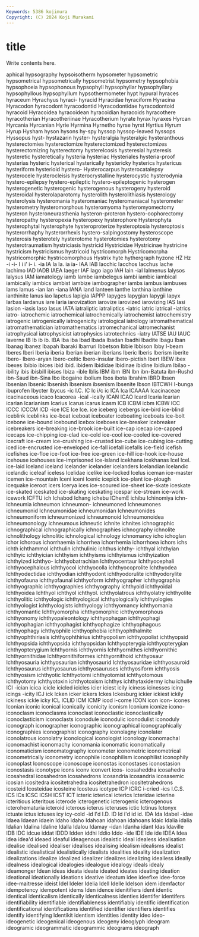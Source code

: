 ```yaml
---
Keywords: 5386 kojimura
Copyright: (C) 2024 Koji Murakami
---
```


# title

Write contents here.



aphical hypsography hypsoisotherm
hypsometer hypsometric hypsometrical hypsometrically hypsometrist hypsometry hypsophobia hypsophoeia hypsophonous hypsophyll
hypsophyllar hypsophyllary hypsophyllous hypsophyllum hypsothermometer hypt hypural hyraces hyraceum Hyrachyus
hyraci- hyracid Hyracidae hyraciform Hyracina Hyracodon hyracodont hyracodontid Hyracodontidae hyracodontoid
hyracoid Hyracoidea hyracoidean hyracoidian hyracoids hyracothere hyracotherian Hyracotheriinae Hyracotherium hyrate
hyrax hyraxes Hyrcan Hyrcania Hyrcanian Hyrie Hyrmina Hyrnetho hyrse hyrst
Hyrtius Hyrum Hyrup Hysham hyson hysons hy-spy hyssop hyssop-leaved hyssops
Hyssopus hyst- hystazarin hyster- hysteralgia hysteralgic hysteranthous hysterectomies hysterectomize hysterectomized
hysterectomizes hysterectomizing hysterectomy hysterelcosis hysteresial hysteresis hysteretic hysteretically hysteria hysteriac
Hysteriales hysteria-proof hysterias hysteric hysterical hysterically hystericky hysterics hystericus hysteriform
hysterioid hystero- Hysterocarpus hysterocatalepsy hysterocele hysterocleisis hysterocrystalline hysterocystic hysterodynia hystero-epilepsy
hystero-epileptic hystero-epileptogenic hysterogen hysterogenetic hysterogenic hysterogenous hysterogeny hysteroid hysteroidal hysterolaparotomy
hysterolith hysterolithiasis hysterology hysterolysis hysteromania hysteromaniac hysteromaniacal hysterometer hysterometry hysteromorphous
hysteromyoma hysteromyomectomy hysteron hysteroneurasthenia hysteron-proteron hystero-oophorectomy hysteropathy hysteropexia hysteropexy hysterophore
Hysterophyta hysterophytal hysterophyte hysteroproterize hysteroptosia hysteroptosis hysterorrhaphy hysterorrhexis hystero-salpingostomy hysteroscope
hysterosis hysterotely hysterotome hysterotomies hysterotomy hysterotraumatism hystriciasis hystricid Hystricidae Hystricinae
hystricine hystricism hystricismus hystricoid hystricomorph Hystricomorpha hystricomorphic hystricomorphous Hystrix hyte
hythergraph hyzone HZ Hz -i -i- I i i' i-
i. -ia IA Ia Ia. ia ia- IAA IAB Iacchic
Iacchos Iacchus Iache Iachimo IAD IADB IAEA Iaeger IAF Iago
iago IAH Iain -ial Ialmenus Ialysos Ialysus IAM iamatology iamb
Iambe iambelegus iambi iambic iambical iambically iambics iambist iambize iambographer
iambs iambus iambuses Iams Iamus -ian Ian -iana IANA Iand
Ianteen Ianthe Ianthina ianthine ianthinite Ianus iao Iapetus Iapigia IAPPP
Iapyges Iapygian Iapygii Iapyx Iarbas Iardanus iare Iaria iarovization iarovize
iarovized iarovizing IAS Iasi Iasion -iasis Iaso Iasus IATA iatraliptic
iatraliptics -iatric iatric iatrical -iatrics iatro- iatrochemic iatrochemical iatrochemically iatrochemist
iatrochemistry iatrogenic iatrogenically iatrogenicity iatrological iatrology iatromathematical iatromathematician iatromathematics iatromechanical
iatromechanist iatrophysical iatrophysicist iatrophysics iatrotechnics -iatry IATSE IAU IAUC Iaverne
IB Ib ib ib. IBA Iba iba Ibad Ibada Ibadan
Ibadhi Ibadite Ibagu Iban Ibanag Ibanez Ibapah Ibaraki Ibarruri Ibbetson
Ibbie Ibbison Ibby I-beam Iberes Iberi Iberia iberia Iberian iberian
iberians Iberic Iberis Iberism iberite Ibero- Ibero-aryan Ibero-celtic Ibero-insular Ibero-pictish
Ibert IBEW ibex ibexes Ibibio ibices ibid ibid. ibidem Ibididae
Ibidinae ibidine Ibidium Ibilao -ibility ibis ibisbill ibises Ibiza -ible
Iblis IBM ibm IBN Ibn ibn-Batuta ibn-Rushd ibn-Saud ibn-Sina Ibo
ibogaine ibolium Ibos ibota Ibrahim IBRD Ibsen Ibsenian Ibsenic Ibsenish
Ibsenism ibsenism Ibsenite Ibson IBTCWH I-bunga ibuprofen Ibycter Ibycus -ic
I.C. IC Ic i/c ic ICA Ica ICAAAA Icacinaceae icacinaceous
icaco Icacorea -ical -ically ICAN ICAO Icard Icaria Icarian icarian
Icarianism Icarius Icarus icarus icasm ICB ICBM icbm ICBW ICC
ICCC ICCCM ICD -ice ICE Ice Ice. ice iceberg icebergs
ice-bird ice-blind iceblink iceblinks ice-boat iceboat iceboater iceboating iceboats ice-bolt
icebone ice-bound icebound icebox iceboxes ice-breaker icebreaker icebreakers ice-breaking ice-brook
ice-built ice-cap icecap ice-capped icecaps ice-chipping ice-clad ice-cold ice-cool ice-cooled
ice-covered icecraft ice-cream ice-crushing ice-crusted ice-cube ice-cubing ice-cutting iced ice-encrusted
ice-enveloped ice-fall icefall icefalls ice-field icefish icefishes ice-floe ice-foot ice-free
ice-green ice-hill ice-hook ice-house icehouse icehouses ice-imprisoned ice-island icekhana icekhanas
Icel Icel. ice-laid Iceland iceland Icelander icelander icelanders Icelandian Icelandic
icelandic iceleaf iceless Icelidae icelike ice-locked Icelus iceman ice-master icemen
ice-mountain Iceni iceni Icenic icepick ice-plant ice-plough icequake iceroot icers
Icerya ices ice-scoured ice-sheet ice-skate iceskate ice-skated iceskated ice-skating iceskating
icespar ice-stream ice-work icework ICFTU ich Ichabod Ichang ichebu IChemE
ichibu Ichinomiya ichn- Ichneumia ichneumon ichneumon- ichneumoned Ichneumones ichneumonid Ichneumonidae
ichneumonidan Ichneumonides ichneumoniform ichneumonized ichneumonoid Ichneumonoidea ichneumonology ichneumous ichneutic ichnite
ichnites ichnographic ichnographical ichnographically ichnographies ichnography ichnolite ichnolithology ichnolitic ichnological
ichnology ichnomancy icho ichoglan ichor ichorous ichorrhaemia ichorrhea ichorrhemia ichorrhoea
ichors ichs ichth ichthammol ichthulin ichthulinic ichthus ichthy- ichthyal ichthyian
ichthyic ichthyician ichthyism ichthyisms ichthyismus ichthyization ichthyized ichthyo- ichthyobatrachian Ichthyocentaur
Ichthyocephali ichthyocephalous ichthyocol ichthyocolla ichthyocoprolite Ichthyodea Ichthyodectidae ichthyodian ichthyodont ichthyodorulite
ichthyodorylite ichthyofauna ichthyofaunal ichthyoform ichthyographer ichthyographia ichthyographic ichthyographies ichthyography ichthyoid
ichthyoidal Ichthyoidea Ichthyol ichthyol ichthyol. ichthyolatrous ichthyolatry ichthyolite ichthyolitic ichthyologic
ichthyological ichthyologically ichthyologies ichthyologist ichthyologists ichthyology ichthyomancy ichthyomania ichthyomantic Ichthyomorpha
ichthyomorphic ichthyomorphous ichthyonomy ichthyopaleontology ichthyophagan ichthyophagi ichthyophagian ichthyophagist ichthyophagize ichthyophagous
ichthyophagy ichthyophile ichthyophobia ichthyophthalmite ichthyophthiriasis ichthyophthirius ichthyopolism ichthyopolist ichthyopsid Ichthyopsida
ichthyopsida ichthyopsidan Ichthyopterygia ichthyopterygian ichthyopterygium Ichthyornis ichthyornis Ichthyornithes ichthyornithic Ichthyornithidae
Ichthyornithiformes ichthyornithoid ichthyosaur Ichthyosauria ichthyosaurian ichthyosaurid Ichthyosauridae ichthyosauroid Ichthyosaurus ichthyosaurus
ichthyosauruses ichthyosiform ichthyosis ichthyosism ichthyotic Ichthyotomi ichthyotomist ichthyotomous ichthyotomy ichthyotoxin
ichthyotoxism ichthys ichthytaxidermy ichu ichulle ICI -ician icica icicle icicled
icicles icier iciest icily iciness icinesses icing icings -icity ICJ
ick Icken icker ickers Ickes Ickesburg ickier ickiest ickily ickiness
ickle icky ICL ICLID ICM ICMP icod i-come ICON icon
icon- icones Iconian iconic iconical iconically iconicity iconism Iconium iconize
icono- iconoclasm iconoclasms iconoclast iconoclastic iconoclastically iconoclasticism iconoclasts iconodule iconodulic
iconodulist iconoduly iconograph iconographer iconographic iconographical iconographically iconographies iconographist iconography
iconolagny iconolater iconolatrous iconolatry iconological iconologist iconology iconomachal iconomachist iconomachy
iconomania iconomatic iconomatically iconomaticism iconomatography iconometer iconometric iconometrical iconometrically iconometry
iconophile iconophilism iconophilist iconophily iconoplast Iconoscope iconoscope iconostas iconostases iconostasion
iconostasis iconotype icons iconv iconvert icos- icosaheddra icosahedra icosahedral icosahedron
icosahedrons Icosandria icosandria icosasemic icosian icositedra icositetrahedra icositetrahedron icositetrahedrons icosteid
Icosteidae icosteine Icosteus icotype ICP ICRC i-cried -ics I.C.S. ICS
ICs ICSC ICSH ICST ICT icteric icterical icterics Icteridae icterine
icteritious icteritous icterode icterogenetic icterogenic icterogenous icterohematuria icteroid icterous icterus
icteruses ictic Ictinus Ictonyx ictuate ictus ictuses icy icy-cold -id
I'd I.D. ID Id i'd id id. IDA Ida Idabel
-idae Idaea Idaean idaein Idaho idaho Idahoan idahoan idahoans Idaic
Idalia idalia Idalian Idalina Idaline Idalla Idalou Idamay -idan Idanha
idant Idas Idaville IDB IDC idcue iddat IDDD Idden iddhi
Iddio Iddo -ide IDE Ide ide IDEA Idea idea idea'd
ideaed ideaful ideagenous ideaistic ideal idealess idealisation idealise idealised idealiser
idealises idealising idealism idealisms idealist idealistic idealistical idealistically idealists idealities
ideality idealization idealizations idealize idealized idealizer idealizes idealizing idealless ideally
idealness idealogical idealogies idealogue idealogy ideals idealy ideamonger Idean ideas
ideata ideate ideated ideates ideating ideation ideational ideationally ideations ideative
ideatum idee ideefixe idee-force idee-maitresse ideist Idel Ideler Idelia Idell
Idelle Idelson idem idemfactor idempotency idempotent idems Iden idence idenitifiers
ident identic identical identicalism identically identicalness identies identifer identifers identifiability
identifiable identifiableness identifiably identific identification identificational identifications identified identifier identifiers
identifies identify identifying Identikit identism identities identity ideo ideo- ideogenetic
ideogenical ideogenous ideogeny ideoglyph ideogram ideogramic ideogrammatic ideogrammic ideograms ideograph
